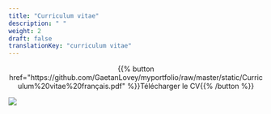 ```yaml
---
title: "Curriculum vitae"
description: " "
weight: 2
draft: false
translationKey: "curriculum vitae"
---
```


<center> {{% button href="https://github.com/GaetanLovey/myportfolio/raw/master/static/Curriculum%20vitae%20français.pdf" %}}Télécharger le CV{{% /button %}}</p></center>

![](/cv.png)
